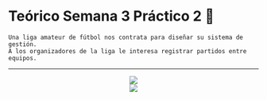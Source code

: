 # Teórico Semana 3 Práctico 2 :bookmark_tabs:
~~~
Una liga amateur de fútbol nos contrata para diseñar su sistema de gestión.
A los organizadores de la liga le interesa registrar partidos entre equipos.
~~~
---
<p align="center" font-weight="bold">
      <img src="https://img.shields.io/badge/CSharp-323330?style=for-the-badge&logo=CSharp&logoColor=F7DF1E">
      <br>
      <img src="https://img.shields.io/badge/RESUELTO-informational?style=social&logo=csharp">
</p>
